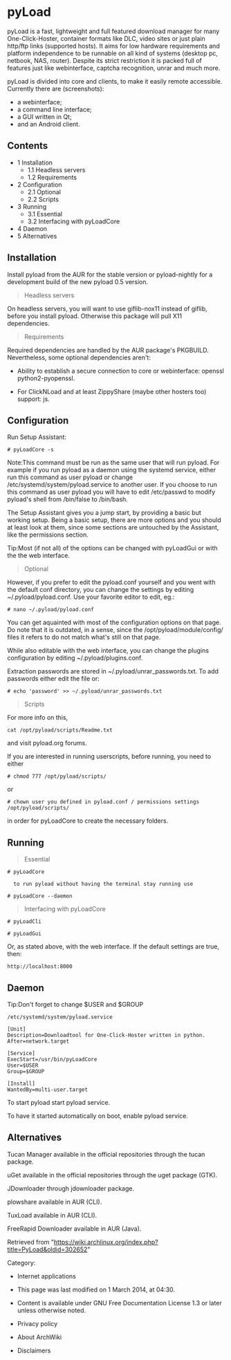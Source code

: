 pyLoad
======

pyLoad is a fast, lightweight and full featured download manager for
many One-Click-Hoster, container formats like DLC, video sites or just
plain http/ftp links (supported hosts). It aims for low hardware
requirements and platform independence to be runnable on all kind of
systems (desktop pc, netbook, NAS, router). Despite its strict
restriction it is packed full of features just like webinterface,
captcha recognition, unrar and much more.

pyLoad is divided into core and clients, to make it easily remote
accessible. Currently there are (screenshots):

-   a webinterface;
-   a command line interface;
-   a GUI written in Qt;
-   and an Android client.

Contents
--------

-   1 Installation
    -   1.1 Headless servers
    -   1.2 Requirements
-   2 Configuration
    -   2.1 Optional
    -   2.2 Scripts
-   3 Running
    -   3.1 Essential
    -   3.2 Interfacing with pyLoadCore
-   4 Daemon
-   5 Alternatives

Installation
------------

Install pyload from the AUR for the stable version or pyload-nightly for
a development build of the new pyload 0.5 version.

> Headless servers

On headless servers, you will want to use giflib-nox11 instead of
giflib, before you install pyload. Otherwise this package will pull X11
dependencies.

> Requirements

Required dependencies are handled by the AUR package's PKGBUILD.
Nevertheless, some optional dependencies aren't:

-   Ability to establish a secure connection to core or webinterface:
    openssl python2-pyopenssl.

-   For ClickNLoad and at least ZippyShare (maybe other hosters too)
    support: js.

Configuration
-------------

Run Setup Assistant:

    # pyLoadCore -s

Note:This command must be run as the same user that will run pyload. For
example if you run pyload as a daemon using the systemd service, either
run this command as user pyload or change
/etc/systemd/system/pyload.service to another user. If you choose to run
this command as user pyload you will have to edit /etc/passwd to modify
pyload's shell from /bin/false to /bin/bash.

The Setup Assistant gives you a jump start, by providing a basic but
working setup. Being a basic setup, there are more options and you
should at least look at them, since some sections are untouched by the
Assistant, like the permissions section.

Tip:Most (if not all) of the options can be changed with pyLoadGui or
with the the web interface.

> Optional

However, if you prefer to edit the pyload.conf yourself and you went
with the default conf directory, you can change the settings by editing
~/.pyload/pyload.conf. Use your favorite editor to edit, eg.:

    # nano ~/.pyload/pyload.conf

You can get aquainted with most of the configuration options on that
page. Do note that it is outdated, in a sense, since the
/opt/pyload/module/config/ files it refers to do not match what's still
on that page.

While also editable with the web interface, you can change the plugins
configuration by editing ~/.pyload/plugins.conf.

Extraction passwords are stored in ~/.pyload/unrar_passwords.txt. To add
passwords either edit the file or:

    # echo 'password' >> ~/.pyload/unrar_passwords.txt

> Scripts

For more info on this,

    cat /opt/pyload/scripts/Readme.txt

and visit pyload.org forums.

If you are interested in running userscripts, before running, you need
to either

    # chmod 777 /opt/pyload/scripts/

or

    # chown user you defined in pyload.conf / permissions settings /opt/pyload/scripts/

in order for pyLoadCore to create the necessary folders.

Running
-------

> Essential

    # pyLoadCore

      to run pyload without having the terminal stay running use
     
    # pyLoadCore --daemon

> Interfacing with pyLoadCore

    # pyLoadCli

    # pyLoadGui

Or, as stated above, with the web interface. If the default settings are
true, then:

    http://localhost:8000

Daemon
------

Tip:Don't forget to change $USER and $GROUP

    /etc/systemd/system/pyload.service

    [Unit]
    Description=Downloadtool for One-Click-Hoster written in python.
    After=network.target

    [Service]
    ExecStart=/usr/bin/pyLoadCore
    User=$USER
    Group=$GROUP

    [Install]
    WantedBy=multi-user.target

To start pyload start pyload service.

To have it started automatically on boot, enable pyload service.

Alternatives
------------

Tucan Manager available in the official repositories through the tucan
package.

uGet available in the official repositories through the uget package
(GTK).

JDownloader through jdownloader package.

plowshare available in AUR (CLI).

TuxLoad available in AUR (CLI).

FreeRapid Downloader available in AUR (Java).

Retrieved from
"https://wiki.archlinux.org/index.php?title=PyLoad&oldid=302652"

Category:

-   Internet applications

-   This page was last modified on 1 March 2014, at 04:30.
-   Content is available under GNU Free Documentation License 1.3 or
    later unless otherwise noted.
-   Privacy policy
-   About ArchWiki
-   Disclaimers
